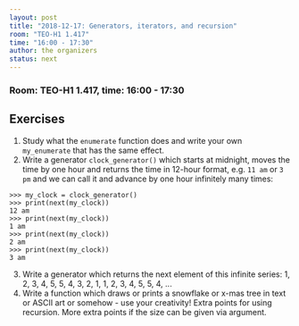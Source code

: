 ```yaml
---
layout: post
title: "2018-12-17: Generators, iterators, and recursion"
room: "TEO-H1 1.417"
time: "16:00 - 17:30"
author: the organizers
status: next
---
```


### Room: TEO-H1 1.417, time: 16:00 - 17:30

## Exercises

1. Study what the `enumerate` function does and write your own `my_enumerate` that has the same effect.
2. Write a generator `clock_generator()` which starts at midnight, moves the time by one hour and returns the time in 12-hour format,
   e.g. `11 am` or `3 pm` and we can call it and advance by one hour infinitely many times:
```
>>> my_clock = clock_generator()
>>> print(next(my_clock))
12 am
>>> print(next(my_clock))
1 am
>>> print(next(my_clock))
2 am
>>> print(next(my_clock))
3 am
```
3. Write a generator which returns the next element of this infinite series: 1, 2, 3, 4, 5, 5, 4, 3, 2, 1, 1, 2, 3, 4, 5, 5, 4, ...
4. Write a function which draws or prints a snowflake or x-mas tree in text or ASCII art or somehow - use your creativity! Extra points for using recursion.
   More extra points if the size can be given via argument.
